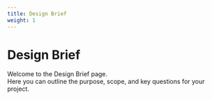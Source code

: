 ```yaml
---
title: Design Brief
weight: 1
---
```


# Design Brief

Welcome to the Design Brief page.  
Here you can outline the purpose, scope, and key questions for your project.

